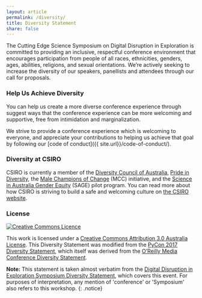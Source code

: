 ```yaml
---
layout: article
permalink: /diversity/
title: Diversity Statement
share: false
---
```



The Cutting Edge Science Symposium on Digital Disruption in Exploration is committed to providing an inclusive, respectful conference environment that encourages participation from people of all races, ethnicities, genders, ages, abilities, religions, and sexual orientations. We’re actively seeking to increase the diversity of our speakers, panellists and attendees through our call for proposals.

### Help Us Achieve Diversity

You can help us create a more diverse conference experience through suggest ways that the conference experience can be more welcoming and supportive, free from intimidation and marginalization.

We strive to provide a conference experience which is welcoming to everyone, and appreciate your contributions to helping us achieve that goal by following our [code of conduct]({{ site.url}}/code-of-conduct/).


### Diversity at CSIRO

CSIRO is currently a member of the [Diversity Council of Australia](https://www.dca.org.au/), [Pride in Diversity](http://www.prideinclusionprograms.com.au/about-pid/), the [Male Champions of Change](http://malechampionsofchange.com/) (MCC) initiative, and the [Science in Australia Gender Equity](http://www.sciencegenderequity.org.au/) (SAGE) pilot program. You can read more about how CSIRO is striving to build a safe and welcoming culture on [the CSIRO website](https://www.csiro.au/en/About/Policies-guidelines/Working-at-CSIRO/Diversity-strategy).

### License

<a rel="license" href="http://creativecommons.org/licenses/by/3.0/au/"><img alt="Creative Commons Licence" style="border-width:0" src="https://i.creativecommons.org/l/by/3.0/au/88x31.png" /></a>

This work is licensed under a [Creative Commons Attribution 3.0 Australia License](http://creativecommons.org/licenses/by/3.0/au/). This Diversity Statement was modified from the [PyCon 2017 Diversity Statement](https://us.pycon.org/2017/about/diversity/), which itself was derived from the [O’Reilly Media Conference Diversity Statement](http://assets.en.oreilly.com/1/eventprovider/1/ConfDiversity.pdf).


**Note:** This statement is taken almost verbatim from the [Digital Disruption in Exploration Symposium Diversity Statement](http://cess-dde.com/attend/diversity-and-inclusion-statement/), which covers this event. For purposes of interpretation, any mention of 'conference' or 'Symposium' also refers to this workshop.
{: .notice}
